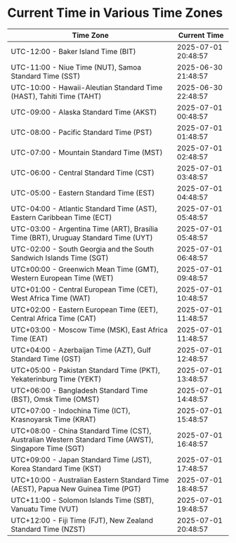 # Current Time in Various Time Zones

| Time Zone | Current Time |
|-----------|--------------|
| UTC-12:00 - Baker Island Time (BIT) | 2025-07-01 20:48:57 |
| UTC-11:00 - Niue Time (NUT), Samoa Standard Time (SST) | 2025-06-30 21:48:57 |
| UTC-10:00 - Hawaii-Aleutian Standard Time (HAST), Tahiti Time (TAHT) | 2025-06-30 22:48:57 |
| UTC-09:00 - Alaska Standard Time (AKST) | 2025-07-01 00:48:57 |
| UTC-08:00 - Pacific Standard Time (PST) | 2025-07-01 01:48:57 |
| UTC-07:00 - Mountain Standard Time (MST) | 2025-07-01 02:48:57 |
| UTC-06:00 - Central Standard Time (CST) | 2025-07-01 03:48:57 |
| UTC-05:00 - Eastern Standard Time (EST) | 2025-07-01 04:48:57 |
| UTC-04:00 - Atlantic Standard Time (AST), Eastern Caribbean Time (ECT) | 2025-07-01 05:48:57 |
| UTC-03:00 - Argentina Time (ART), Brasília Time (BRT), Uruguay Standard Time (UYT) | 2025-07-01 05:48:57 |
| UTC-02:00 - South Georgia and the South Sandwich Islands Time (SGT) | 2025-07-01 06:48:57 |
| UTC±00:00 - Greenwich Mean Time (GMT), Western European Time (WET) | 2025-07-01 09:48:57 |
| UTC+01:00 - Central European Time (CET), West Africa Time (WAT) | 2025-07-01 10:48:57 |
| UTC+02:00 - Eastern European Time (EET), Central Africa Time (CAT) | 2025-07-01 11:48:57 |
| UTC+03:00 - Moscow Time (MSK), East Africa Time (EAT) | 2025-07-01 11:48:57 |
| UTC+04:00 - Azerbaijan Time (AZT), Gulf Standard Time (GST) | 2025-07-01 12:48:57 |
| UTC+05:00 - Pakistan Standard Time (PKT), Yekaterinburg Time (YEKT) | 2025-07-01 13:48:57 |
| UTC+06:00 - Bangladesh Standard Time (BST), Omsk Time (OMST) | 2025-07-01 14:48:57 |
| UTC+07:00 - Indochina Time (ICT), Krasnoyarsk Time (KRAT) | 2025-07-01 15:48:57 |
| UTC+08:00 - China Standard Time (CST), Australian Western Standard Time (AWST), Singapore Time (SGT) | 2025-07-01 16:48:57 |
| UTC+09:00 - Japan Standard Time (JST), Korea Standard Time (KST) | 2025-07-01 17:48:57 |
| UTC+10:00 - Australian Eastern Standard Time (AEST), Papua New Guinea Time (PGT) | 2025-07-01 18:48:57 |
| UTC+11:00 - Solomon Islands Time (SBT), Vanuatu Time (VUT) | 2025-07-01 19:48:57 |
| UTC+12:00 - Fiji Time (FJT), New Zealand Standard Time (NZST) | 2025-07-01 20:48:57 |
